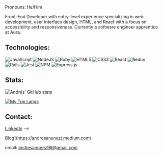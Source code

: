 <!-- ### Hey, I'm Andrés! 
 -->
<!--
**andresanunezt/andresanunezt** is a ✨ _special_ ✨ repository because its `README.md` (this file) appears on your GitHub profile.

Here are some ideas to get you started:

- 🔭 I’m currently working on ...
- 🌱 I’m currently learning ...
- 👯 I’m looking to collaborate on ...
- 🤔 I’m looking for help with ...
- 💬 Ask me about ...
- 📫 How to reach me: ...
- 😄 Pronouns: ...
- ⚡ Fun fact: ...
-->
Pronouns: He/Him


Front-End Developer with entry-level experience specializing in web development, user interface design, HTML, and React with a focus on accessibility and responsiveness. Currently a software engineer apprentice at Aura.

## Technologies: 
![JavaScript](https://img.shields.io/badge/javascript-%23323330.svg?style=for-the-badge&logo=javascript&logoColor=%23F7DF1E)
![NodeJS](https://img.shields.io/badge/node.js-6DA55F?style=for-the-badge&logo=node.js&logoColor=white)
![Ruby](https://img.shields.io/badge/ruby-%23CC342D.svg?style=for-the-badge&logo=ruby&logoColor=white)
![HTML5](https://img.shields.io/badge/html5-%23E34F26.svg?style=for-the-badge&logo=html5&logoColor=white)
![CSS3](https://img.shields.io/badge/css3-%231572B6.svg?style=for-the-badge&logo=css3&logoColor=white)
![React](https://img.shields.io/badge/react-%2320232a.svg?style=for-the-badge&logo=react&logoColor=%2361DAFB)
![Redux](https://img.shields.io/badge/redux-%23593d88.svg?style=for-the-badge&logo=redux&logoColor=white)
![Rails](https://img.shields.io/badge/rails-%23CC0000.svg?style=for-the-badge&logo=ruby-on-rails&logoColor=white)
![Jest](https://img.shields.io/badge/-jest-%23C21325?style=for-the-badge&logo=jest&logoColor=white)
![NPM](https://img.shields.io/badge/NPM-%23000000.svg?style=for-the-badge&logo=npm&logoColor=white)
![Express.js](https://img.shields.io/badge/express.js-%23404d59.svg?style=for-the-badge&logo=express&logoColor=%2361DAFB)



## Stats:
![Andrés' GitHub stats](https://github-readme-stats.vercel.app/api?username=andresanunezt&show_icons=true&theme=dark)


[![My Top Langs](https://github-readme-stats.vercel.app/api/top-langs/?username=andresanunezt&layout=compact)](https://github.com/andresanunezt/github-readme-stats)


## Contact:
[LinkedIn](https://www.linkedin.com/in/andr%C3%A9s-nu%C3%B1ez-tinajero-732a51218/) -->


Blog](https://andresanunezt.medium.com) 

 

 email: andresanunez98@gmail.com 
<!--  --> 
